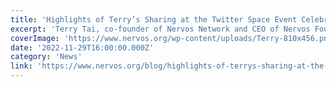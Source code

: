 ```yaml
---
title: 'Highlights of Terry’s Sharing at the Twitter Space Event Celebrating the 3rd Anniversary of Nervos Mainnet'
excerpt: 'Terry Tai, co-founder of Nervos Network and CEO of Nervos Foundation, provided extensive answers to many queries from the Chinese community on November 16, 2022, during the Twitter Space event celebra'
coverImage: 'https://www.nervos.org/wp-content/uploads/Terry-810x456.png'
date: '2022-11-29T16:00:00.000Z'
category: 'News'
link: 'https://www.nervos.org/blog/highlights-of-terrys-sharing-at-the-twitter-space-event-celebrating-the-3rd-anniversary-of-nervos-mainnet'
---
```


